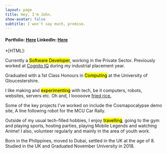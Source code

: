 ```yaml
---
layout: page
title: Hey, I'm John.
show-avatar: false
subtitle: I won't say much, promise.
---
```


#### Portfolio: [Here](https://johncalzado1.github.io) LinkedIn: [Here](https://linkedin.com/in/johncalzado)

*[HTML]:
<p class="about-text">
  <span class="fa fa-briefcase about-icon" aria-hidden="true"></span>
  Currently a <mark>Software Developer</mark>, working in the Private Sector. Previously worked at <a target="_blank" href="https://www.cognitoiq.com/">Cognito IQ</a> during my industrial placement year.
</p>

<p class="about-text">
  <span class="fa fa-graduation-cap about-icon" aria-hidden="true"></span>
  Graduated with a 1st Class Honours in <mark>Computing</mark> at the University of Gloucestershire.
</p>

<p class="about-text">
  <span class="fa fa-wrench about-icon" aria-hidden="true"></span>
  I like making and <mark>experimenting</mark> with tech, be it computers, robots, websites, servers etc. Oh and, I looooove <a href="https://www.instagram.com/friedrice4life1">fried rice.</a>
</p>

<p class="about-text">
  <span class="fa fa-file-text-o about-icon"></span>
  Some of the key projects I've worked on include the Cosmapocalypse demo site, A line following robot for the MCU Car Rally.
</p>

<p class="about-text">
  <span class="fa fa-plane about-icon" aria-hidden="true"></span>
  Outside of my usual tech-filled hobbies, I enjoy <mark>travelling</mark>, going to the gym and playing sports, hosting parties, playing Mobile Legends and watching Anime! I also, volunteer regularly and mainly in the area of youth work.
</p>

<p class="about-text">
  <span class="fa fa-globe about-icon" aria-hidden="true"></span>
  Born in the Philippines, moved to Dubai, settled in the UK at the age of 8. Studied in the UK and Graduated November University in 2018.
</p>
